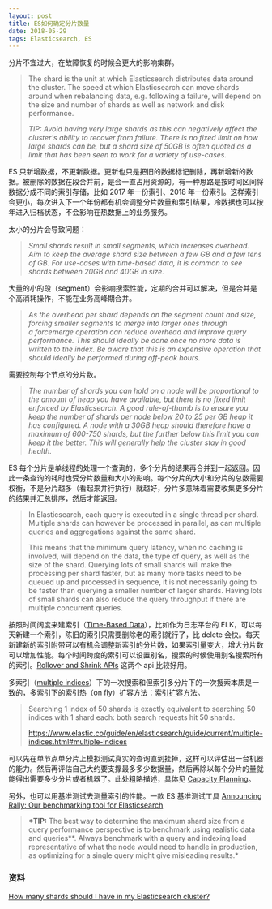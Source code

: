 ```yaml
---
layout: post
title: ES如何确定分片数量
date: 2018-05-29
tags: Elasticsearch, ES
---
```


分片不宜过大，在故障恢复的时候会更大的影响集群。

> The shard is the unit at which Elasticsearch distributes data around the cluster. The speed at which Elasticsearch can move shards around when rebalancing data, e.g. following a failure, will depend on the size and number of shards as well as network and disk performance.
>
> *TIP: Avoid having very large shards as this can negatively affect the cluster's ability to recover from failure. There is no fixed limit on how large shards can be, but a shard size of 50GB is often quoted as a limit that has been seen to work for a variety of use-cases.*

ES 只新增数据，不更新数据。更新也只是把旧的数据标记删除，再新增新的数据。被删除的数据在段合并前，是会一直占用资源的。有一种思路是按时间区间将数据分成不同的索引存储，比如 2017 年一份索引、2018 年一份索引。这样索引会更小，每次进入下一个年份都有机会调整分片数量和索引结果，冷数据也可以按年进入归档状态，不会影响在热数据上的业务服务。

<!-- more -->

太小的分片会导致问题：

> *Small shards result in small segments, which increases overhead. Aim to keep the average shard size between a few GB and a few tens of GB. For use-cases with time-based data, it is common to see shards between 20GB and 40GB in size.*

大量的小的段（segment）会影响搜索性能，定期的合并可以解决，但是合并是个高消耗操作，不能在业务高峰期合并。

> *As the overhead per shard depends on the segment count and size, forcing smaller segments to merge into larger ones through a forcemerge operation can reduce overhead and improve query performance. This should ideally be done once no more data is written to the index. Be aware that this is an expensive operation that should ideally be performed during off-peak hours.*

需要控制每个节点的分片数。

> *The number of shards you can hold on a node will be proportional to the amount of heap you have available, but there is no fixed limit enforced by Elasticsearch. A good rule-of-thumb is to ensure you keep the number of shards per node below 20 to 25 per GB heap it has configured. A node with a 30GB heap should therefore have a maximum of 600-750 shards, but the further below this limit you can keep it the better. This will generally help the cluster stay in good health.* 

ES 每个分片是单线程的处理一个查询的，多个分片的结果再合并到一起返回。因此一条查询的耗时也受分片数量和大小的影响。每个分片的大小和分片的总数需要权衡，不是分片越多（看起来并行执行）就越好，分片多意味着需要收集更多分片的结果并汇总排序，然后才能返回。

> In Elasticsearch, each query is executed in a single thread per shard. Multiple shards can however be processed in parallel, as can multiple queries and aggregations against the same shard.
>
> This means that the minimum query latency, when no caching is involved, will depend on the data, the type of query, as well as the size of the shard. Querying lots of small shards will make the processing per shard faster, but as many more tasks need to be queued up and processed in sequence, it is not necessarily going to be faster than querying a smaller number of larger shards. Having lots of small shards can also reduce the query throughput if there are multiple concurrent queries.

按照时间阔度来建索引（[Time-Based Data](https://www.elastic.co/guide/en/elasticsearch/guide/current/time-based.html)），比如作为日志平台的 ELK，可以每天新建一个索引，陈旧的索引只需要删除老的索引就行了，比 delete 会快。每天新建新的索引附带可以有机会调整新索引的分片数，如果索引量变大，增大分片数可以增加性能。每个时间跨度的索引可以设置别名，搜索的时候使用别名搜索所有的索引。[Rollover and Shrink APIs](https://www.elastic.co/blog/managing-time-based-indices-efficiently) 这两个 api 比较好用。

多索引（[multiple indices](https://www.elastic.co/guide/en/elasticsearch/guide/current/multiple-indices.html)）下的一次搜索和但索引多分片下的一次搜索本质是一致的，多索引下的索引热（on fly）扩容方法：[索引扩容方法](https://www.elastic.co/guide/en/elasticsearch/guide/current/multiple-indices.html#multiple-indices)。

>  Searching 1 index of 50 shards is exactly equivalent to searching 50 indices with 1 shard each: both search requests hit 50 shards.
>
> https://www.elastic.co/guide/en/elasticsearch/guide/current/multiple-indices.html#multiple-indices

可以先在单节点单分片上模拟测试真实的查询直到挂掉，这样可以评估出一台机器的能力。然后再评估自己大约要支撑最多多少数据量，然后再除以每个分片的量就能得出需要多少分片或者机器了。此处粗略描述，具体见 [Capacity Planning](https://www.elastic.co/guide/en/elasticsearch/guide/2.x/capacity-planning.html)。

另外，也可以用基准测试去测量索引的性能。一款 ES 基准测试工具 [Announcing Rally: Our benchmarking tool for Elasticsearch](https://www.elastic.co/blog/announcing-rally-benchmarking-for-elasticsearch)

> **\*TIP:** The best way to determine the maximum shard size from a query performance perspective is to benchmark using realistic data and queries**. Always benchmark with a query and indexing load representative of what the node would need to handle in production, as optimizing for a single query might give misleading results.*

### 资料

[How many shards should I have in my Elasticsearch cluster?](https://www.elastic.co/blog/how-many-shards-should-i-have-in-my-elasticsearch-cluster)